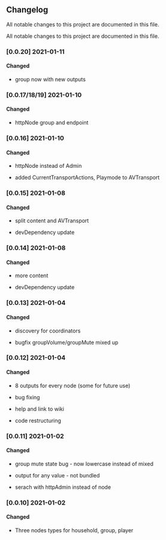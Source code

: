 ## Changelog

All notable changes to this project are documented in this file.

All notable changes to this project are documented in this file.

### [0.0.20] 2021-01-11

#### Changed

- group now with new outputs

### [0.0.17/18/19] 2021-01-10

#### Changed

- httpNode group and endpoint

### [0.0.16] 2021-01-10

#### Changed

- httpNode instead of Admin

- added CurrentTransportActions, Playmode to AVTransport

### [0.0.15] 2021-01-08

#### Changed

- split content and AVTransport

- devDependency update

### [0.0.14] 2021-01-08

#### Changed

- more content

- devDependency update

### [0.0.13] 2021-01-04

#### Changed

- discovery for coordinators

- bugfix groupVolume/groupMute mixed up

### [0.0.12] 2021-01-04

#### Changed

- 8 outputs for every node (some for future use)

- bug fixing

- help and link to wiki

- code restructuring

### [0.0.11] 2021-01-02

#### Changed

- group mute state bug - now lowercase instead of mixed

- output for any value - not bundled

- serach with httpAdmin instead of node

### [0.0.10] 2021-01-02

#### Changed

- Three nodes types for household, group, player
